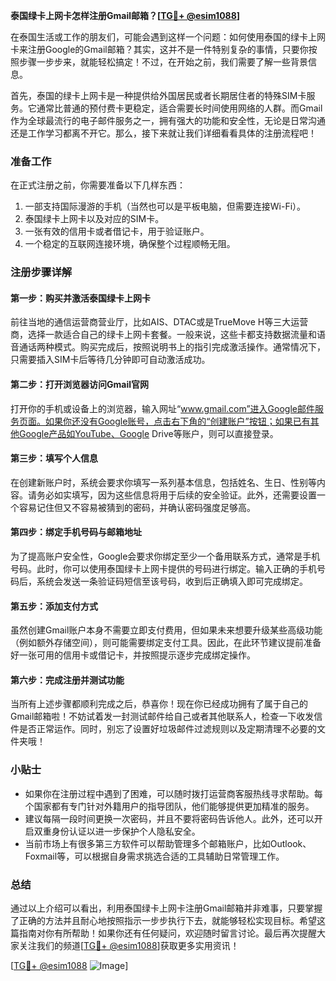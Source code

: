 **泰国绿卡上网卡怎样注册Gmail邮箱？[[TG💪+ @esim1088](https://t.me/s/esim1088)]**

在泰国生活或工作的朋友们，可能会遇到这样一个问题：如何使用泰国的绿卡上网卡来注册Google的Gmail邮箱？其实，这并不是一件特别复杂的事情，只要你按照步骤一步步来，就能轻松搞定！不过，在开始之前，我们需要了解一些背景信息。

首先，泰国的绿卡上网卡是一种提供给外国居民或者长期居住者的特殊SIM卡服务。它通常比普通的预付费卡更稳定，适合需要长时间使用网络的人群。而Gmail作为全球最流行的电子邮件服务之一，拥有强大的功能和安全性，无论是日常沟通还是工作学习都离不开它。那么，接下来就让我们详细看看具体的注册流程吧！

### 准备工作

在正式注册之前，你需要准备以下几样东西：
1. 一部支持国际漫游的手机（当然也可以是平板电脑，但需要连接Wi-Fi）。
2. 泰国绿卡上网卡以及对应的SIM卡。
3. 一张有效的信用卡或者借记卡，用于验证账户。
4. 一个稳定的互联网连接环境，确保整个过程顺畅无阻。

### 注册步骤详解

#### 第一步：购买并激活泰国绿卡上网卡
前往当地的通信运营商营业厅，比如AIS、DTAC或是TrueMove H等三大运营商，选择一款适合自己的绿卡上网卡套餐。一般来说，这些卡都支持数据流量和语音通话两种模式。购买完成后，按照说明书上的指引完成激活操作。通常情况下，只需要插入SIM卡后等待几分钟即可自动激活成功。

#### 第二步：打开浏览器访问Gmail官网
打开你的手机或设备上的浏览器，输入网址“www.gmail.com”进入Google邮件服务页面。如果你还没有Google账号，点击右下角的“创建账户”按钮；如果已有其他Google产品如YouTube、Google Drive等账户，则可以直接登录。

#### 第三步：填写个人信息
在创建新账户时，系统会要求你填写一系列基本信息，包括姓名、生日、性别等内容。请务必如实填写，因为这些信息将用于后续的安全验证。此外，还需要设置一个容易记住但又不容易被猜到的密码，并确认密码强度足够高。

#### 第四步：绑定手机号码与邮箱地址
为了提高账户安全性，Google会要求你绑定至少一个备用联系方式，通常是手机号码。此时，你可以使用泰国绿卡上网卡提供的号码进行绑定。输入正确的手机号码后，系统会发送一条验证码短信至该号码，收到后正确填入即可完成绑定。

#### 第五步：添加支付方式
虽然创建Gmail账户本身不需要立即支付费用，但如果未来想要升级某些高级功能（例如额外存储空间），则可能需要绑定支付工具。因此，在此环节建议提前准备好一张可用的信用卡或借记卡，并按照提示逐步完成绑定操作。

#### 第六步：完成注册并测试功能
当所有上述步骤都顺利完成之后，恭喜你！现在你已经成功拥有了属于自己的Gmail邮箱啦！不妨试着发一封测试邮件给自己或者其他联系人，检查一下收发信件是否正常运作。同时，别忘了设置好垃圾邮件过滤规则以及定期清理不必要的文件夹哦！

### 小贴士

- 如果你在注册过程中遇到了困难，可以随时拨打运营商客服热线寻求帮助。每个国家都有专门针对外籍用户的指导团队，他们能够提供更加精准的服务。
- 建议每隔一段时间更换一次密码，并且不要将密码告诉他人。此外，还可以开启双重身份认证以进一步保护个人隐私安全。
- 当前市场上有很多第三方软件可以帮助管理多个邮箱账户，比如Outlook、Foxmail等，可以根据自身需求挑选合适的工具辅助日常管理工作。

### 总结

通过以上介绍可以看出，利用泰国绿卡上网卡注册Gmail邮箱并非难事，只要掌握了正确的方法并且耐心地按照指示一步步执行下去，就能够轻松实现目标。希望这篇指南对你有所帮助！如果你还有任何疑问，欢迎随时留言讨论。最后再次提醒大家关注我们的频道[[TG💪+ @esim1088](https://t.me/s/esim1088)]获取更多实用资讯！

[[TG💪+ @esim1088](https://t.me/s/esim1088) ![Image](https://i.postimg.cc/4NQfJmqS/Snipaste-2025-05-13-00-14-12.png)]